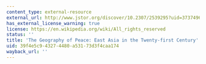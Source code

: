 ```yaml
---
content_type: external-resource
external_url: http://www.jstor.org/discover/10.2307/2539295?uid=3737496&uid=2129&uid=2&uid=70&uid=4&sid=47698835992967
has_external_license_warning: true
license: https://en.wikipedia.org/wiki/All_rights_reserved
status: ''
title: 'The Geography of Peace: East Asia in the Twenty-first Century'
uid: 39f4e5c9-4327-4480-a531-73d3f4caa174
wayback_url: ''
---
```

